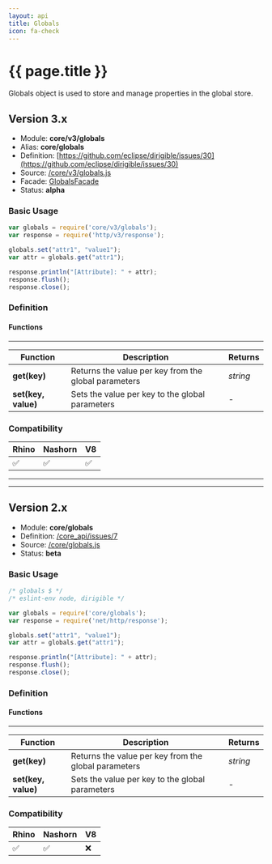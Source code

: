 ```yaml
---
layout: api
title: Globals
icon: fa-check
---
```


{{ page.title }}
===

Globals object is used to store and manage properties in the global store.


Version 3.x
---

- Module: **core/v3/globals**
- Alias: **core/globals**
- Definition: [https://github.com/eclipse/dirigible/issues/30](https://github.com/eclipse/dirigible/issues/30)
- Source: [/core/v3/globals.js](https://github.com/dirigiblelabs/api-v3-core/blob/master/core/v3/globals.js)
- Facade: [GlobalsFacade](https://github.com/eclipse/dirigible/blob/master/api/api-facades/api-core/src/main/java/org/eclipse/dirigible/api/v3/core/GlobalsFacade.java)
- Status: **alpha**

### Basic Usage

```javascript
var globals = require('core/v3/globals');
var response = require('http/v3/response');

globals.set("attr1", "value1");
var attr = globals.get("attr1");

response.println("[Attribute]: " + attr);
response.flush();
response.close();
```


### Definition

#### Functions

---

Function     | Description | Returns
------------ | ----------- | --------
**get(key)**   | Returns the value per key from the global parameters | *string*
**set(key, value)**   | Sets the value per key to the global parameters | -



### Compatibility


Rhino | Nashorn | V8
----- | ------- | --------
 ✅  | ✅  | ✅
 
 
 ---
 
 ---
 
 
 Version 2.x
---
 
 
- Module: **core/globals**
- Definition: [/core_api/issues/7](https://github.com/dirigiblelabs/core_api/issues/7)
- Source: [/core/globals.js](https://github.com/dirigiblelabs/core_api/blob/master/core_api/ScriptingServices/core/globals.js)
- Status: **beta**

### Basic Usage

```javascript
/* globals $ */
/* eslint-env node, dirigible */

var globals = require('core/globals');
var response = require('net/http/response');

globals.set("attr1", "value1");
var attr = globals.get("attr1");

response.println("[Attribute]: " + attr);
response.flush();
response.close();
```


### Definition

#### Functions

---

Function     | Description | Returns
------------ | ----------- | --------
**get(key)**   | Returns the value per key from the global parameters | *string*
**set(key, value)**   | Sets the value per key to the global parameters | -



### Compatibility

Rhino | Nashorn | V8
----- | ------- | --------
 ✅  | ✅  | ❌
